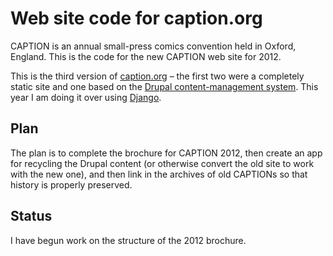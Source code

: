 # Web site code for caption.org

CAPTION is an annual small-press comics convention held in Oxford, England. This is the code for the new CAPTION web site for 2012.

This is the third version of [caption.org][] – the first two were a completely static site and one based on the [Drupal  content-management system][1]. This year I am doing it over using [Django][3].

## Plan

The plan is to complete the brochure for CAPTION 2012, then create an app for
recycling the Drupal content (or otherwise convert the old site to work with
the new one), and then link in the archives of old CAPTIONs so that history is
properly preserved.

## Status

I have begun work on the structure of the 2012 brochure.


  [1]: http://drupal.org/
  [caption.org]: http://caption.org/
  [3]: http://djangoproject.org/